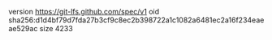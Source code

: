 version https://git-lfs.github.com/spec/v1
oid sha256:d1d4bf79d7fda27b3cf9c8ec2b398722a1c1082a6481ec2a16f234eaeae529ac
size 4233
